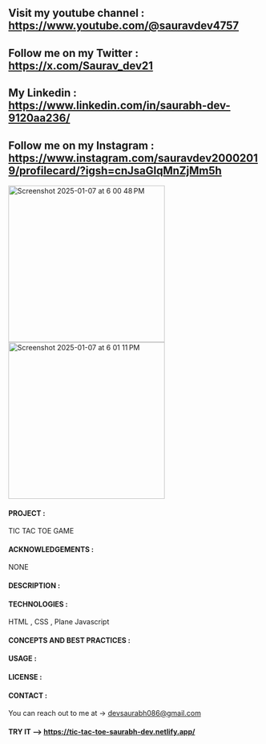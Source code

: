## Visit my youtube channel : https://www.youtube.com/@sauravdev4757
## Follow me on my Twitter : https://x.com/Saurav_dev21
## My Linkedin : https://www.linkedin.com/in/saurabh-dev-9120aa236/
## Follow me on my Instagram : https://www.instagram.com/sauravdev20002019/profilecard/?igsh=cnJsaGlqMnZjMm5h

<img width="312" alt="Screenshot 2025-01-07 at 6 00 48 PM" src="https://github.com/user-attachments/assets/c19aab80-c924-4646-912f-03c7a9146d4b" />
<img width="312" alt="Screenshot 2025-01-07 at 6 01 11 PM" src="https://github.com/user-attachments/assets/4ba5c97e-cbec-4ff1-aa75-b2ebdc036ec4" />

#### PROJECT : 
TIC TAC TOE GAME
#### ACKNOWLEDGEMENTS :
NONE 
#### DESCRIPTION :
#### TECHNOLOGIES :
HTML , CSS , Plane Javascript 

#### CONCEPTS AND BEST PRACTICES :


#### USAGE :
#### LICENSE :
#### CONTACT : 
You can reach out to me at -> devsaurabh086@gmail.com
#### TRY IT --> https://tic-tac-toe-saurabh-dev.netlify.app/
